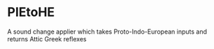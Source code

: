 # PIEtoHE
A sound change applier which takes Proto-Indo-European inputs and returns Attic Greek reflexes
